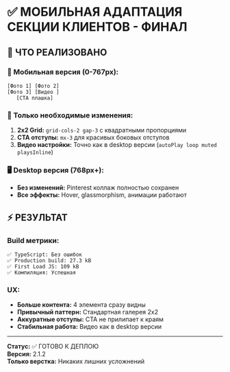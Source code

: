 # ✅ МОБИЛЬНАЯ АДАПТАЦИЯ СЕКЦИИ КЛИЕНТОВ - ФИНАЛ

## 🎯 ЧТО РЕАЛИЗОВАНО

### 📱 Мобильная версия (0-767px):
```
[Фото 1] [Фото 2]
[Фото 3] [Видео ]
   [CTA плашка]
```

### 🔧 Только необходимые изменения:

1. **2x2 Grid:** `grid-cols-2 gap-3` с квадратными пропорциями
2. **CTA отступы:** `mx-3` для красивых боковых отступов  
3. **Видео настройки:** Точно как в desktop версии (`autoPlay loop muted playsInline`)

### 🖥️ Desktop версия (768px+):
- **Без изменений:** Pinterest коллаж полностью сохранен
- **Все эффекты:** Hover, glassmorphism, анимации работают

## ⚡ РЕЗУЛЬТАТ

### Build метрики:
```
✅ TypeScript: Без ошибок
✅ Production build: 27.3 kB 
✅ First Load JS: 109 kB
✅ Компиляция: Успешная
```

### UX:
- **Больше контента:** 4 элемента сразу видны
- **Привычный паттерн:** Стандартная галерея 2x2
- **Аккуратные отступы:** CTA не прилипает к краям
- **Стабильная работа:** Видео как в desktop версии

---

**Статус:** ✅ ГОТОВО К ДЕПЛОЮ  
**Версия:** 2.1.2  
**Только верстка:** Никаких лишних усложнений
